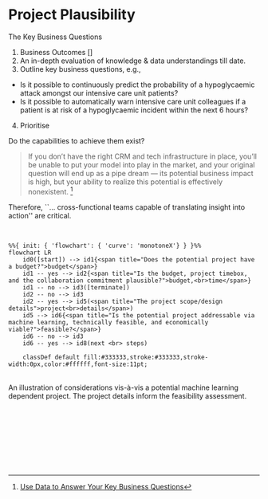 # Project Plausibility

The Key Business Questions

1. Business Outcomes []
2. An in-depth evaluation of knowledge & data understandings till date.
3. Outline key business questions, e.g.,
  * Is it possible to continuously predict the probability of a hypoglycaemic attack amongst our intensive care unit patients?
  * Is it possible to automatically warn intensive care unit colleagues if a patient is at risk of a hypoglycaemic incident within the next 6 hours?
4. Prioritise



Do the capabilities to achieve them exist?


> If you don’t have the right CRM and tech infrastructure in place, you’ll be unable to put your model into play in the market, and your original question will end up as a pipe dream — its potential business impact is high, but your ability to realize this potential is effectively nonexistent. [^Tyranos]


Therefore, ``... cross-functional teams capable of translating insight into action'' are critical.



<br>

```{mermaid}
%%{ init: { 'flowchart': { 'curve': 'monotoneX'} } }%%
flowchart LR    
    id0([start]) --> id1{<span title="Does the potential project have a budget?">budget</span>} 
    id1 -- yes --> id2{<span title="Is the budget, project timebox, and the collaboration commitment plausible?">budget,<br>time</span>}
    id1 -- no --> id3([terminate])
    id2 -- no --> id3
    id2 -- yes --> id5(<span title="The project scope/design details">project<br>details</span>)
    id5 --> id6{<span title="Is the potential project addressable via machine learning, technically feasible, and economically viable?">feasible?</span>}
    id6 -- no --> id3
    id6 -- yes --> id8(next <br> steps)
    
    classDef default fill:#333333,stroke:#333333,stroke-width:0px,color:#ffffff,font-size:11pt;
```

<br>

<figcaption>An illustration of considerations vis-à-vis a potential machine learning dependent project.  The project details 
inform the feasibility assessment.</figcaption>

<br>
<br>
<br>
<br>

<br>
<br>
<br>
<br>

[^Tyranos]: [Use Data to Answer Your Key Business Questions](https://hbr.org/2020/02/use-data-to-answer-your-key-business-questions)
